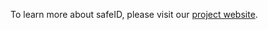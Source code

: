 To learn more about safeID, please visit our [project website](https://cs-powell.github.io/safeIDWebsite/index.html).
